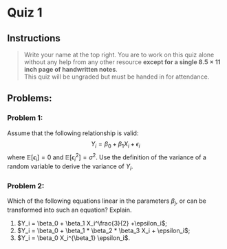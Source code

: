 # Quiz 1


## Instructions

>  Write your name at the top right.  You are to work on this quiz alone without any help 
>  from any other resource <b>except for a single $8.5 \times 11$ inch page of handwritten notes</b>.  
>  This quiz will be ungraded but must be handed in for attendance. 


## Problems:

### Problem 1:
Assume that the following relationship is valid:
$$
Y_i = \beta_0 + \beta_1 X_i + \epsilon_i
$$
where $\mathbb{E}\left[\epsilon_i\right] = 0$ and $\mathbb{E}\left[\epsilon_i^2\right] = \sigma^2$.  Use the definition of the variance of a random variable to derive the variance of $Y_i$.
<div class="answer_div"></div>



### Problem 2:

Which of the following equations linear in the parameters $\beta_j$, or can be transformed into such an equation?  Explain.
<ol> 
  <li>$Y_i = \beta_0 + \beta_1 X_i^\frac{3}{2} +\epsilon_i$;</li>
  <li>$Y_i = \beta_0 + \beta_1 * \beta_2 * \beta_3 X_i + \epsilon_i$;</li>
  <li>$Y_i = \beta_0 X_i^{\beta_1} \epsilon_i$.</li>
</ol>

